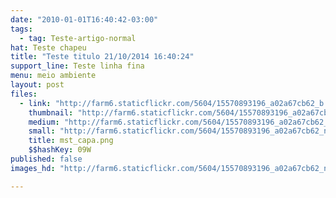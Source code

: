 ```yaml
---
date: "2010-01-01T16:40:42-03:00"
tags:
  - tag: Teste-artigo-normal
hat: Teste chapeu
title: "Teste titulo 21/10/2014 16:40:24"
support_line: Teste linha fina
menu: meio ambiente
layout: post
files:
  - link: "http://farm6.staticflickr.com/5604/15570893196_a02a67cb62_b.jpg"
    thumbnail: "http://farm6.staticflickr.com/5604/15570893196_a02a67cb62_t.jpg"
    medium: "http://farm6.staticflickr.com/5604/15570893196_a02a67cb62_z.jpg"
    small: "http://farm6.staticflickr.com/5604/15570893196_a02a67cb62_n.jpg"
    title: mst_capa.png
    $$hashKey: 09W
published: false
images_hd: "http://farm6.staticflickr.com/5604/15570893196_a02a67cb62_n.jpg"

---
```


